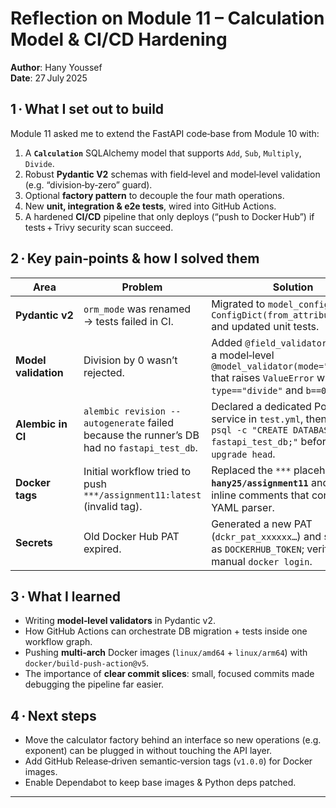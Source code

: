 # Reflection on Module 11 – Calculation Model & CI/CD Hardening
**Author**: Hany Youssef  
**Date**: 27 July 2025  

## 1 · What I set out to build  
Module 11 asked me to extend the FastAPI code‑base from Module 10 with:  

1. A **`Calculation`** SQLAlchemy model that supports `Add`, `Sub`, `Multiply`, `Divide`.  
2. Robust **Pydantic V2** schemas with field‑level and model‑level validation (e.g. “division‑by‑zero” guard).  
3. Optional **factory pattern** to decouple the four math operations.  
4. New **unit, integration & e2e tests**, wired into GitHub Actions.  
5. A hardened **CI/CD** pipeline that only deploys (“push to Docker Hub”) if tests + Trivy security scan succeed.

## 2 · Key pain‑points & how I solved them  

| Area | Problem | Solution |
|------|---------|----------|
| **Pydantic v2** | `orm_mode` was renamed → tests failed in CI. | Migrated to `model_config = ConfigDict(from_attributes=True)` and updated unit tests. |
| **Model validation** | Division by 0 wasn’t rejected. | Added `@field_validator("b")` **and** a model‑level `@model_validator(mode="after")` that raises `ValueError` when `type=="divide"` and `b==0`. |
| **Alembic in CI** | `alembic revision --autogenerate` failed because the runner’s DB had no `fastapi_test_db`. | Declared a dedicated Postgres service in `test.yml`, then executed `psql -c "CREATE DATABASE fastapi_test_db;"` before `alembic upgrade head`. |
| **Docker tags** | Initial workflow tried to push `***/assignment11:latest` (invalid tag). | Replaced the `***` placeholder with **`hany25/assignment11`** and removed inline comments that confused the YAML parser. |
| **Secrets** | Old Docker Hub PAT ​expired. | Generated a new PAT (`dckr_pat_xxxxxx…`) and stored it as `DOCKERHUB_TOKEN`; verified with a manual `docker login`. |

## 3 · What I learned  

* Writing **model‑level validators** in Pydantic v2.  
* How GitHub Actions can orchestrate DB migration + tests inside one workflow graph.  
* Pushing **multi‑arch** Docker images (`linux/amd64` + `linux/arm64`) with `docker/build‑push‑action@v5`.  
* The importance of **clear commit slices**: small, focused commits made debugging the pipeline far easier.

## 4 · Next steps  

* Move the calculator factory behind an interface so new operations (e.g. exponent) can be plugged in without touching the API layer.  
* Add GitHub Release‑driven semantic‑version tags (`v1.0.0`) for Docker images.  
* Enable Dependabot to keep base images & Python deps patched.

---
